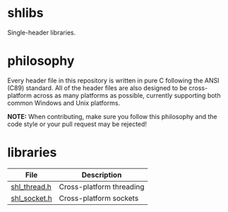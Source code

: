 # shlibs
Single-header libraries.

# philosophy
Every header file in this repository is written in pure C following the ANSI (C89) standard. All of the header files are also designed to be cross-platform across as many platforms as possible, currently supporting both common Windows and Unix platforms.

**NOTE:** When contributing, make sure you follow this philosophy and the code style or your pull request may be rejected!

# libraries

| File         | Description              |
|--------------|--------------------------|
| [shl_thread.h](https://github.com/undersquire/shlibs/blob/main/shl_thread.h) | Cross-platform threading |
| [shl_socket.h](https://github.com/undersquire/shlibs/blob/main/shl_socket.h) | Cross-platform sockets   |
